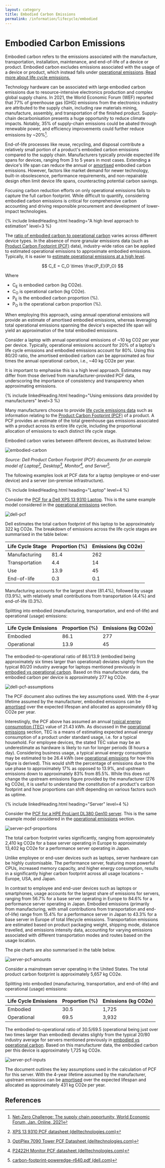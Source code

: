 ```yaml
---
layout: category
title: Embodied Carbon Emissions
permalink: /information/lifecycle/embodied
---
```


# Embodied Carbon Emissions

Embodied carbon refers to the emissions associated with the manufacture, transportation, installation, maintenance, and end-of-life of a device or product. Embodied carbon excludes emissions associated with the usage of a device or product, which instead falls under [operational emissions](/glossary#operational-carbon). [Read more about life cycle emissions.](../lifecycle)

Technology hardware can be associated with large embodied carbon emissions due to resource-intensive electronics production and complex global supply chains. In 2021, the World Economic Forum (WEF) reported that 77% of greenhouse gas (GHG) emissions from the electronics industry are attributed to the supply chain, including raw materials mining, manufacture, assembly, and transportation of the finished product. Supply-chain decarbonisation presents a huge opportunity to reduce climate impacts. Notably, 35% of supply-chain emissions could be abated through renewable power, and efficiency improvements could further reduce emissions by ~20%[^WEF]. 

End-of-life processes like reuse, recycling, and disposal contribute a relatively small portion of a product's embodied carbon emissions compared to the supply chain. Manufacturers typically provide expected life spans for devices, ranging from 3 to 5 years in most cases. Extending a device's life span can reduce the annual or [amortised](/glossary#amortisation) embodied carbon emissions. However, factors like market demand for newer technology, built-in obsolescence, performance requirements, and non-repairable design often limit device life spans, counteracting potential carbon savings.

Focusing carbon reduction efforts on only operational emissions fails to capture the full carbon footprint. While difficult to quantify, considering embodied carbon emissions is critical for comprehensive carbon accounting and driving responsible procurement and development of lower-impact technologies.

{% include linkedHeading.html heading="A high level approach to estimation" level=3 %}

The [ratio of embodied carbon to operational carbon](../lifecycle#embodied-vs-operational-carbon) varies across different device types. 
In the absence of more granular emissions data (such as [Product Carbon Footprint (PCF)](/glossary#product-carbon-footprint-pcf) data), industry-wide ratios can be applied to estimated operational emissions to approximate embodied emissions. Typically, it is easier to [estimate operational emissions at a high level](operational#a-high-level-approach-to-estimation). 

$$ C_E = C_O \times \frac{P_E}{P_O} $$

Where
- C<sub>E</sub> is embodied carbon (kg CO2e).
- C<sub>O</sub> is operational carbon (kg CO2e).
- P<sub>E</sub> is the embodied carbon proportion (%).
- P<sub>O</sub> is the operational carbon proportion (%).

When employing this approach, using annual operational emissions will provide an estimate of amortised embodied emissions, whereas leveraging total operational emissions spanning the device's expected life span will yield an approximation of the total embodied emissions. 

Consider a laptop with annual operational emissions of ~10 kg CO2 per year per device. Typically, operational emissions account for 20% of a laptop's life cycle emissions and embodied emissions account for 80%. Using this 80/20 ratio, the amortised embodied carbon can be approximated as four times the annual operational carbon, i.e., ~40 kg CO2e per year.  

It is important to emphasise this is a high level approach. Estimates may differ from those derived from manufacturer-provided PCF data, underscoring the importance of consistency and transparency when approximating emissions.

{% include linkedHeading.html heading="Using emissions data provided by manufacturers" level=3 %}

Many manufacturers choose to provide [life cycle emissions data](../lifecycle#life-cycle-emissions-data) such as information relating to the [Product Carbon Footprint (PCF)](/glossary#product-carbon-footprint-pcf) of a product. A PCF provides an estimate of the total greenhouse gas emissions associated with a product across its entire life cycle, including the proportional allocation of emissions to each distinct life cycle stage.  

Embodied carbon varies between different devices, as illustrated below:

![embodied-carbon](/assets/images/embodied-carbon.png)

*Source: Dell Product Carbon Footprint (PCF) documents for an example model of Laptop[^laptop], Desktop[^desktop], Monitor[^monitor], and Server[^server].*

The following examples look at PCF data for a laptop (employee or end-user device) and a server (on-premise infrastructure). 

{% include linkedHeading.html heading="Laptop" level=4 %}

Consider the [PCF for a Dell XPS 13 9310 Laptop](https://www.delltechnologies.com/asset/en-us/products/laptops-and-2-in-1s/technical-support/xps-13-9310.pdf). This is the same example model considered in the [operational emissions](operational#laptop) section.

![dell-pcf](/assets/images/dell-pcf.PNG)

Dell estimates the total carbon footprint of this laptop to be approximately 322 kg CO2e. The breakdown of emissions across the life cycle stages are summarised in the table below:

| Life Cycle Stage | Proportion (%) | Emissions (kg CO2e) |
|-----|-----|-----|
| Manufacturing | 81.4 | 262 |
| Transportation | 4.4 | 14 |
| Use | 13.9 | 45 |
| End-of-life | 0.3 |0.1 |

Manufacturing accounts for the largest share (81.4%), followed by usage (13.9%), with relatively small contributions from transportation (4.4%) and end-of-life (0.3%).

Splitting into embodied (manufacturing, transportation, and end-of-life) and operational (usage) emissions:

| Life Cycle Emissions | Proportion (%) | Emissions (kg CO2e) |
|-----|-----|-----|
| Embodied | 86.1 | 277 |
| Operational | 13.9 | 45 |

The embodied-to-operational ratio of 86.1/13.9 (embodied being approximately six times larger than operational) deviates slightly from the typical 80/20 industry average for laptops mentioned previously in [embodied vs operational carbon](../lifecycle#embodied-vs-operational-carbon). Based on this manufacturer data, the embodied carbon per device is approximately 277 kg CO2e. 

![dell-pcf-assumptions](/assets/images/dell-pcf-assumptions.PNG)

The PCF document also outlines the key assumptions used. With the 4-year lifetime assumed by the manufacturer, embodied emissions can be [amortised](/glossary#amortisation) over the expected lifespan and allocated as approximately 69 kg CO2e per year. 

Interestingly, the PCF above has assumed an annual [typical energy consumption (TEC)](/glossary#typical-energy-consumption-tec) value of 21.43 kWh. As discussed in the [operational emissions](operational#typical-energy-consumption-tec) section, TEC is a means of estimating expected annual energy consumption of a product under standard usage, i.e. for a typical household. For employee devices, the stated TEC value may be an underestimate as hardware is likely to run for longer periods (8 hours a day). Considering business usage, a typical annual energy consumption may be estimated to be 26.4 kWh (see [operational emissions](operational#a-high-level-approach-to-estimation) for how this figure is derived). This would shift the percentage of emissions due to the use phase to approximately 17% as opposed to 13.9%, and upstream emissions down to approximately 83% from 85.5%. While this does not change the upstream emissions figure provided by the manufacturer (276 kg CO2e), it is useful to understand the constitution of a product's carbon footprint and how proportions can shift depending on various factors such as uptime.

{% include linkedHeading.html heading="Server" level=4 %}

Consider the [PCF for a HPE ProLiant DL380 Gen10 server](https://www.hpe.com/psnow/doc/a50004545enw). This is the same example model considered in the [operational emissions](operational#server) section.

![server-pcf-proportions](/assets/images/server-pcf-proportions.PNG)

The total carbon footprint varies significantly, ranging from approximately 2,410 kg CO2e for a base server operating in Europe to approximately 13,402 kg CO2e for a performance server operating in Japan.

Unlike employee or end-user devices such as laptops, server hardware can be highly customisable. The performance server, featuring more powerful CPUs, increased memory capacity, and higher energy consumption, results in a significantly higher carbon footprint across all usage locations – Europe, USA, and Japan. 

In contrast to employee and end-user devices such as laptops or smartphones, usage accounts for the largest share of emissions for servers, ranging from 56.7% for a base server operating in Europe to 84.6% for a performance server operating in Japan. Embodied emissions (primarily from manufacturing, with small contributions from transportation and end-of-life) range from 15.4% for a performance server in Japan to 43.3% for a base server in Europe of total lifecycle emissions. Transportation emissions are estimated based on product packaging weight, shipping mode, distance travelled, and emissions intensity data, accounting for varying emissions associated with different transportation modes and routes based on the usage location.

The pie charts are also summarised in the table below. 

![server-pcf-amounts](/assets/images/server-pcf-amounts.PNG)

Consider a mainstream server operating in the United States. The total product carbon footprint is approximately 5,657 kg CO2e. 

Splitting into embodied (manufacturing, transportation, and end-of-life) and operational (usage) emissions:

| Life Cycle Emissions | Proportion (%) | Emissions (kg CO2e) |
|-----|-----|-----|
| Embodied | 30.5 | 1,725 |
| Operational | 69.5 | 3,932 |

The embodied-to-operational ratio of 30.5/69.5 (operational being just over two times larger than embodied) deviates slighly from the typical 20/80 industry average for servers mentioned previously in [embodied vs operational carbon](../lifecycle#embodied-vs-operational-carbon). Based on this manufacturer data, the embodied carbon per this device is approximately 1,725 kg CO2e. 

![server-pcf-inputs](/assets/images/server-pcf-inputs.PNG)

The document outlines the key assumptions used in the calculation of PCF for this server. With the 4-year lifetime assumed by the manufacturer, upstream emissions can be [amortised](/glossary#amortisation) over the expected lifespan and allocated as approximately 431 kg CO2e per year. 

## References

[^WEF]: [Net-Zero Challenge: The supply chain opportunity, World Economic Forum, Jan. Online, 2021](https://www.weforum.org/reports/net-zero-challenge-the-supply-chain-opportunity/)
[^laptop]: [XPS 13 9310 PCF datasheet (delltechnologies.com)](https://www.delltechnologies.com/asset/en-gb/products/laptops-and-2-in-1s/technical-support/xps-13-9310.pdf)
[^desktop]: [OptiPlex 7090 Tower PCF Datasheet (delltechnologies.com)](https://www.delltechnologies.com/asset/en-gb/products/desktops-and-all-in-ones/technical-support/optiplex-7090-tower-pcf-datasheet.pdf)
[^monitor]: [P2422H Monitor PCF datasheet (delltechnologies.com)](https://www.delltechnologies.com/asset/en-gb/products/electronics-and-accessories/technical-support/p2422h-monitor-pcf-datasheet.pdf)
[^server]: [carbon-footprint-poweredge-r640.pdf (dell.com)](https://i.dell.com/sites/csdocuments/CorpComm_Docs/en/carbon-footprint-poweredge-r640.pdf)